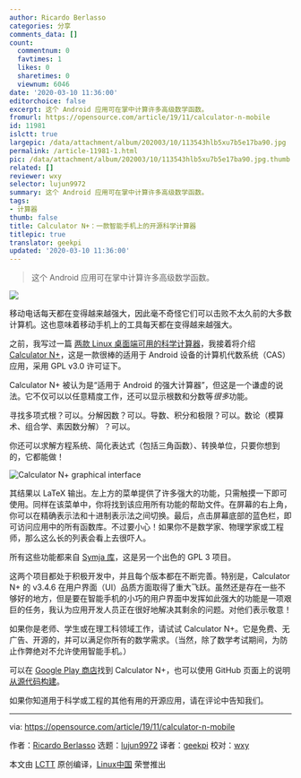 ```yaml
---
author: Ricardo Berlasso
categories: 分享
comments_data: []
count:
  commentnum: 0
  favtimes: 1
  likes: 0
  sharetimes: 0
  viewnum: 6046
date: '2020-03-10 11:36:00'
editorchoice: false
excerpt: 这个 Android 应用可在掌中计算许多高级数学函数。
fromurl: https://opensource.com/article/19/11/calculator-n-mobile
id: 11981
islctt: true
largepic: /data/attachment/album/202003/10/113543hlb5xu7b5e17ba90.jpg
permalink: /article-11981-1.html
pic: /data/attachment/album/202003/10/113543hlb5xu7b5e17ba90.jpg.thumb.jpg
related: []
reviewer: wxy
selector: lujun9972
summary: 这个 Android 应用可在掌中计算许多高级数学函数。
tags:
- 计算器
thumb: false
title: Calculator N+：一款智能手机上的开源科学计算器
titlepic: true
translator: geekpi
updated: '2020-03-10 11:36:00'
---
```



> 
> 这个 Android 应用可在掌中计算许多高级数学函数。
> 
> 
> 


![](/data/attachment/album/202003/10/113543hlb5xu7b5e17ba90.jpg)


移动电话每天都在变得越来越强大，因此毫不奇怪它们可以击败不太久前的大多数计算机。这也意味着移动手机上的工具每天都在变得越来越强大。


之前，我写过一篇 [两款 Linux 桌面端可用的科学计算器](/article-9643-1.html)，我接着将介绍 [Calculator N+](https://github.com/tranleduy2000/ncalc)，这是一款很棒的适用于 Android 设备的计算机代数系统（CAS）应用，采用 GPL v3.0 许可证下。


Calculator N+ 被认为是“适用于 Android 的强大计算器”，但这是一个谦虚的说法。它不仅可以以任意精度工作，还可以显示根数和分数等*很多*功能。


寻找多项式根？可以。分解因数？可以。导数、积分和极限？可以。数论（模算术、组合学、素因数分解）？可以。


你还可以求解方程系统、简化表达式（包括三角函数）、转换单位，只要你想到的，它都能做！


![Calculator N+ graphical interface](/data/attachment/album/202003/10/113605xx99l41xj9q4qkyq.png "Calculator N+ graphical interface")


其结果以 LaTeX 输出。左上方的菜单提供了许多强大的功能，只需触摸一下即可使用。同样在该菜单中，你将找到该应用所有功能的帮助文件。在屏幕的右上角，你可以在精确表示法和十进制表示法之间切换。最后，点击屏幕底部的蓝色栏，即可访问应用中的所有函数库。不过要小心！如果你不是数学家、物理学家或工程师，那么这么长的列表会看上去很吓人。


所有这些功能都来自 [Symja 库](https://github.com/axkr/symja_android_library)，这是另一个出色的 GPL 3 项目。


这两个项目都处于积极开发中，并且每个版本都在不断完善。特别是，Calculator N+ 的 v3.4.6 在用户界面（UI）品质方面取得了重大飞跃。虽然还是存在一些不够好的地方，但是要在智能手机的小巧的用户界面中发挥如此强大的功能是一项艰巨的任务，我认为应用开发人员正在很好地解决其剩余的问题。对他们表示敬意！


如果你是老师、学生或在理工科领域工作，请试试 Calculator N+。它是免费、无广告、开源的，并可以满足你所有的数学需求。（当然，除了数学考试期间，为防止作弊绝对不允许使用智能手机。）


可以在 [Google Play 商店](https://play.google.com/store/apps/details?id=com.duy.calculator.free)找到 Calculator N+，也可以使用 GitHub 页面上的说明[从源代码构建](https://github.com/tranleduy2000/ncalc/blob/master/README.md)。


如果你知道用于科学或工程的其他有用的开源应用，请在评论中告知我们。




---


via: <https://opensource.com/article/19/11/calculator-n-mobile>


作者：[Ricardo Berlasso](https://opensource.com/users/rgb-es) 选题：[lujun9972](https://github.com/lujun9972) 译者：[geekpi](https://github.com/geekpi) 校对：[wxy](https://github.com/wxy)


本文由 [LCTT](https://github.com/LCTT/TranslateProject) 原创编译，[Linux中国](https://linux.cn/) 荣誉推出